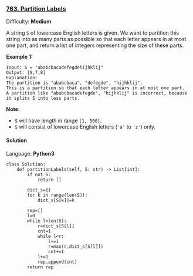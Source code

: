### [763\. Partition Labels](https://leetcode.com/problems/partition-labels/)

Difficulty: **Medium**


A string `S` of lowercase English letters is given. We want to partition this string into as many parts as possible so that each letter appears in at most one part, and return a list of integers representing the size of these parts.

**Example 1:**

```
Input: S = "ababcbacadefegdehijhklij"
Output: [9,7,8]
Explanation:
The partition is "ababcbaca", "defegde", "hijhklij".
This is a partition so that each letter appears in at most one part.
A partition like "ababcbacadefegde", "hijhklij" is incorrect, because it splits S into less parts.
```

**Note:**

*   `S` will have length in range `[1, 500]`.
*   `S` will consist of lowercase English letters (`'a'` to `'z'`) only.


#### Solution

Language: **Python3**

```python3
class Solution:
    def partitionLabels(self, S: str) -> List[int]:
        if not S:
            return []
        
        dict_s={}
        for k in range(len(S)):
            dict_s[S[k]]=k
        
        rep=[]
        l=0
        while l<len(S):
            r=dict_s[S[l]]
            cnt=1
            while l<r:
                l+=1
                r=max(r,dict_s[S[l]])
                cnt+=1
            l+=1
            rep.append(cnt)
        return rep
```
